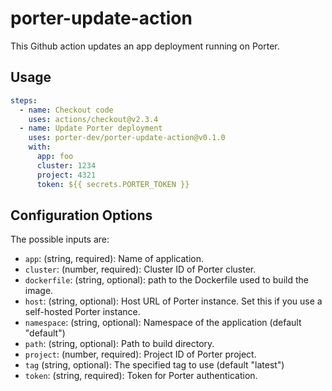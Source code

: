 # porter-update-action

This Github action updates an app deployment running on Porter.

Usage
---
```yaml
steps:
  - name: Checkout code
    uses: actions/checkout@v2.3.4
  - name: Update Porter deployment
    uses: porter-dev/porter-update-action@v0.1.0
    with:
      app: foo
      cluster: 1234
      project: 4321
      token: ${{ secrets.PORTER_TOKEN }}
```

Configuration Options
---

The possible inputs are:

- `app`: (string, required): Name of application.
- `cluster`: (number, required): Cluster ID of Porter cluster.
- `dockerfile`: (string, optional): path to the Dockerfile used to build the image.
- `host`: (string, optional): Host URL of Porter instance. Set this if you use a self-hosted Porter instance.
- `namespace`: (string, optional): Namespace of the application (default "default")
- `path`: (string, optional): Path to build directory.
- `project`: (number, required): Project ID of Porter project.
- `tag` (string, optional): The specified tag to use (default "latest")
- `token`: (string, required): Token for Porter authentication.
